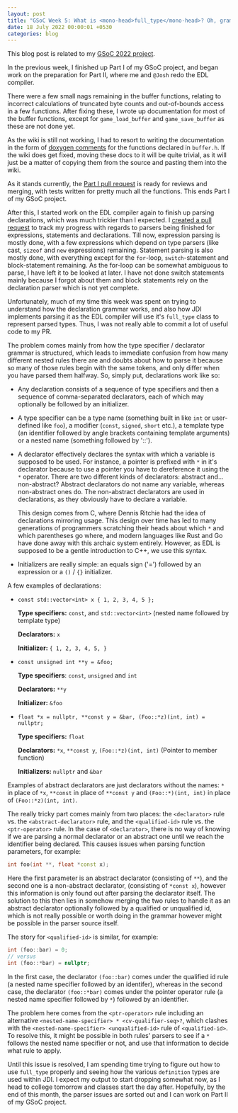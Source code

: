 ```yaml
---
layout: post
title: "GSoC Week 5: What is <mono-head>full_type</mono-head>? Oh, grammar don't hurt me, no more"
date: 18 July 2022 00:00:01 +0530
categories: blog
---
```


This blog post is related to my <a href="https://summerofcode.withgoogle.com/programs/2022/projects/BrXiUNA2">GSoC 2022
project</a>.

In the previous week, I finished up Part I of my GSoC project, and began work on the preparation for Part II, where me and
`@Josh` redo the EDL compiler.

There were a few small nags remaining in the buffer functions, relating to incorrect calculations of truncated byte counts
and out-of-bounds access in a few functions. After fixing these, I wrote up documentation for most of the buffer functions,
except for `game_load_buffer` and `game_save_buffer` as these are not done yet.

As the wiki is still not working, I had to resort to writing the documentation in the form of <a href="https://github.com/enigma-dev/enigma-dev/pull/2309/commits/67dd8dccf015a006f2fc8fa44408078f484309e5">doxygen comments</a>
for the functions declared in `buffer.h`. If the wiki does get fixed, moving these docs to it will be quite trivial,
as it will just be a matter of copying them from the source and pasting them into the wiki.

As it stands currently, the <a href="https://github.com/enigma-dev/enigma-dev/pull/2309">Part I pull request</a> is ready
for reviews and merging, with tests written for pretty much all the functions. This ends Part I of my GSoC project.

After this, I started work on the EDL compiler again to finish up parsing declarations, which was much trickier than I
expected. I <a href="https://github.com/enigma-dev/enigma-dev/pull/2310/">created a pull request</a> to track my progress
with regards to parsers being finished for expressions, statements and declarations. Till now, expression parsing is mostly
done, with a few expressions which depend on type parsers (like cast, `sizeof` and `new` expressions) remaining.
Statement parsing is also mostly done, with everything except for the `for`-loop, `switch`-statement
and block-statement remaining. As the for-loop can be somewhat ambiguous to parse, I have left it to be looked at later.
I have not done switch statements mainly because I forgot about them and block statements rely on the declaration parser
which is not yet complete.

Unfortunately, much of my time this week was spent on trying to understand how the declaration grammar works, and also how
JDI implements parsing it as the EDL compiler will use it's `full_type` class to represent parsed types. Thus,
I was not really able to commit a lot of useful code to my PR.

The problem comes mainly from how the type specifier / declarator grammar is structured, which leads to immediate confusion
from how many different nested rules there are and doubts about how to parse it because so many of those rules begin with
the same tokens, and only differ when you have parsed them halfway. So, simply put, declarations work like so:

- Any declaration consists of a sequence of type specifiers and then a sequence of comma-separated declarators, each 
  of which may optionally be followed by an initializer.

- A type specifier can be a type name (something built in like `int` or user-defined like `foo`),
  a modifier (`const`, `signed`, `short` etc.), a template type (an identifier followed by
  angle brackets containing template arguments) or a nested name (something followed by '::').

- A declarator effectively declares the syntax with which a variable is supposed to be used. For instance, a pointer
  is prefixed with `*` in it's declarator because to use a pointer you have to dereference it using the `*`
  operator. There are two different kinds of declarators: abstract and... non-abstract? Abstract declarators do not name any
  variable, whereas non-abstract ones do. The non-abstract declarators are used in declarations, as they obviously have to
  declare a variable.

  This design comes from C, where Dennis Ritchie had the idea of declarations mirroring usage. This design over time has led to many
  generations of programmers scratching their heads about which `*` and which parentheses go where, and modern
  languages like Rust and Go have done away with this archaic system entirely. However, as EDL is supposed to be a gentle
  introduction to C++, we use this syntax.

- Initializers are really simple: an equals sign ('=') followed by an expression or a `()` / `{}` initializer.

A few examples of declarations:

- `const std::vector<int> x { 1, 2, 3, 4, 5 };`

  **Type specifiers:** `const`, and `std::vector<int>` (nested name followed by template type)

  **Declarators:** `x`

  **Initializer:** `{ 1, 2, 3, 4, 5, }`

- `const unsigned int **y = &foo;`

  **Type specifiers**: `const`, `unsigned` and `int`

  **Declarators:** `**y`

  **Initializer:** `&foo`

- `float *x = nullptr, **const y = &bar, (Foo::*z)(int, int) = nullptr;`

  **Type specifiers:** `float`

  **Declarators:** `*x`, `**const y`, `(Foo::*z)(int, int)` (Pointer to member function)

  **Initializers:** `nullptr` and `&bar`

Examples of abstract declarators are just declarators without the names: `*` in place of `*x`,
`**const` in place of `**const y` and `(Foo::*)(int, int)` in place of `(Foo::*z)(int, int)`.

The really tricky part comes mainly from two places: the `<declarator>` rule vs. the `<abstract-declarator>`
rule, and the `<qualified-id>` rule vs. the `<ptr-operator>` rule. In the case
of `<declarator>`, there is no way of knowing if we are parsing a normal declarator or an abstract one
until we reach the identifier being declared. This causes issues when parsing function parameters, for example:

```cpp
int foo(int **, float *const x);
```

Here the first parameter is an abstract declarator (consisting of `**`), and the second one is a non-abstract declarator,
(consisting of `*const x`), however this information is only found out after parsing the declarator itself. The
solution to this then lies in somehow merging the two rules to handle it as an abstract declarator optionally followed by
a qualified or unqualified id, which is not really possible or worth doing in the grammar however might be possible in the
parser source itself.

The story for `<qualified-id>` is similar, for example:

```cpp
int (foo::bar) = 0;
// versus
int (foo::*bar) = nullptr;
```

In the first case, the declarator `(foo::bar)` comes under the qualified id rule (a nested name specifier followed
by an identifer), whereas in the second case, the declarator `(foo::*bar)` comes under the pointer operator rule
(a nested name specifier followed by `*`) followed by an identifier.

The problem here comes from the `<ptr-operator>` rule including an alternative `<nested-name-specifier> * <cv-qualifier-seq>?`,
which clashes with the `<nested-name-specifier> <unqualified-id>` rule of `<qualified-id>`.
To resolve this, it might be possible in both rules' parsers to see if a `*` follows the nested name specifier
or not, and use that information to decide what rule to apply.


Until this issue is resolved, I am spending time trying to figure out how to use `full_type` properly and seeing
how the various `definition` types are used within JDI. I expect my output to start dropping somewhat now, as
I head to college tomorrow and classes start the day after. Hopefully, by the end of this month, the parser issues are sorted
out and I can work on Part II of my GSoC project.
